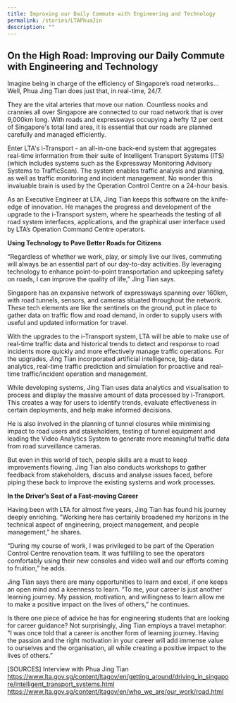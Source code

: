 ```yaml
---
title: Improving our Daily Commute with Engineering and Technology
permalink: /stories/LTAPhuaJin
description: ""
---
```

## On the High Road: Improving our Daily Commute with Engineering and Technology

Imagine being in charge of the efficiency of Singapore’s road networks… Well, Phua Jing Tian does just that, in real-time, 24/7. 

They are the vital arteries that move our nation. Countless nooks and crannies all over Singapore are connected to our road network that is over 9,000km long. With roads and expressways occupying a hefty 12 per cent of Singapore's total land area, it is essential that our roads are      planned carefully and managed efficiently. 

Enter LTA's i-Transport - an all-in-one back-end system that aggregates real-time information from their suite of Intelligent Transport Systems (ITS) (which includes systems such as the Expressway Monitoring Advisory Systems to TrafficScan). The system enables traffic analysis and planning, as well as traffic monitoring and incident management.  No wonder this invaluable brain is used by the Operation Control Centre on a 24-hour basis.

As an Executive Engineer at LTA, Jing Tian keeps this software on the knife-edge of innovation. He manages the progress and development of the upgrade to the i-Transport system, where he spearheads the testing of all road system interfaces, applications, and the graphical user interface used by LTA’s Operation Command Centre operators. 

**Using Technology to Pave Better Roads for Citizens**

“Regardless of whether we work, play, or simply live our lives, commuting will always be an essential part of our day-to-day activities. By leveraging technology to enhance point-to-point transportation and upkeeping safety on roads, I can improve the quality of life,” Jing Tian says. 

Singapore has an expansive network of expressways spanning over 160km, with road tunnels, sensors, and cameras situated throughout the network. These tech elements are like the sentinels on the ground, put in place to gather data on traffic flow and road demand, in order to supply users with useful and updated information for travel. 

With the upgrades to the i-Transport system, LTA will be able to make use of real-time traffic data and historical trends to detect and response to road incidents more quickly and more effectively manage traffic operations. For the upgrades, Jing Tian incorporated artificial intelligence, big-data analytics, real-time traffic prediction and simulation for proactive and real-time traffic/incident operation and management. 

While developing systems, Jing Tian uses data analytics and visualisation to process and display the massive amount of data processed by i-Transport. This creates a way for users to identify trends, evaluate effectiveness in certain deployments, and help make informed decisions.

He is also involved in the planning of tunnel closures while minimising impact to road users and stakeholders, testing of tunnel equipment and leading the Video Analytics System to generate more meaningful traffic data from road surveillance cameras.

But even in this world of tech, people skills are a must to keep improvements flowing. Jing Tian also conducts workshops to gather feedback from stakeholders, discuss and analyse issues faced, before piping these back to improve the existing systems and work processes.

**In the Driver’s Seat of a Fast-moving Career**

Having been with LTA for almost five years, Jing Tian has found his journey deeply enriching. “Working here has certainly broadened my horizons in the technical aspect of engineering, project management, and people management,” he shares.

“During my course of work, I was privileged to be part of the Operation Control Centre renovation team. It was fulfilling to see the operators comfortably using their new consoles and video wall and our efforts coming to fruition,” he adds.

Jing Tian says there are many opportunities to learn and excel, if one keeps an open mind and a keenness to learn. “To me, your career is just another learning journey. My passion, motivation, and willingness to learn allow me to make a positive impact on the lives of others,” he continues.

Is there one piece of advice he has for engineering students that are looking for career guidance? Not surprisingly, Jing Tian employs a travel metaphor: “I was once told that a career is another form of learning journey. Having the passion and the right motivation in your career will add immense value to ourselves and the organisation, all while creating a positive impact to the lives of others.” 

[SOURCES]
Interview with Phua Jing Tian
https://www.lta.gov.sg/content/ltagov/en/getting_around/driving_in_singapore/intelligent_transport_systems.html
https://www.lta.gov.sg/content/ltagov/en/who_we_are/our_work/road.html      


